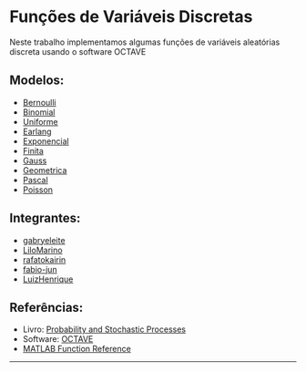 # Funções de Variáveis Discretas

Neste trabalho implementamos algumas funções de variáveis aleatórias discreta usando o software OCTAVE

## Modelos:
- [Bernoulli](https://github.com/gabryeleite/Octave_functions/blob/main/bernoulli.m)
- [Binomial](https://github.com/gabryeleite/Octave_functions/blob/main/binomial.m)
- [Uniforme]()
- [Earlang]()
- [Exponencial](https://github.com/gabryeleite/Octave_functions/blob/main/exponencial.m)
- [Finita](https://github.com/gabryeleite/Octave_functions/blob/main/finita.m)
- [Gauss]()
- [Geometrica]()
- [Pascal](https://github.com/gabryeleite/Octave_functions/blob/main/pascal.m)
- [Poisson](https://github.com/gabryeleite/Octave_functions/blob/main/poisson.m)

## Integrantes: 
- [gabryeleite](https://github.com/gabryeleite)
- [LiloMarino](https://github.com/LiloMarino)
- [rafatokairin](https://github.com/rafatokairin)
- [fabio-jun](https://github.com/fabio-jun)
- [LuizHenrique](https://github.com/LurdesBB)

## Referências:
- Livro: [Probability and Stochastic Processes](https://acrobat.adobe.com/link/review?uri=urn%3Aaaid%3Ascds%3AUS%3A7da9d96b-07f4-3267-afc7-c78690d2b045)
- Software: [OCTAVE](https://octave.org/)
- [MATLAB Function Reference](https://acrobat.adobe.com/link/review?uri=urn%3Aaaid%3Ascds%3AUS%3Af256b753-0435-3be4-a5fc-fc5467f67e66)

---
